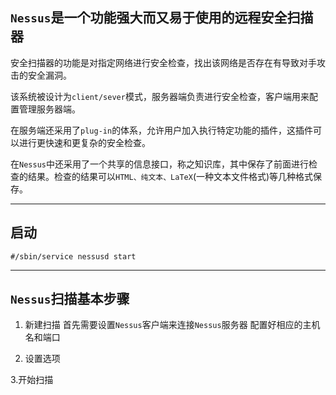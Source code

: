 ## `Nessus`是一个功能强大而又易于使用的**远程安全扫描器**

安全扫描器的功能是对指定网络进行安全检查，找出该网络是否存在有导致对手攻击的安全漏洞。

该系统被设计为`client/sever`模式，服务器端负责进行安全检查，客户端用来配置管理服务器端。

在服务端还采用了`plug-in`的体系，允许用户加入执行特定功能的插件，这插件可以进行更快速和更复杂的安全检查。

在`Nessus`中还采用了一个共享的信息接口，称之知识库，其中保存了前面进行检查的结果。检查的结果可以`HTML、纯文本、LaTeX`(一种文本文件格式)等几种格式保存。


-----
## 启动

`#/sbin/service nessusd start`

-----
## `Nessus`扫描基本步骤



1. 新建扫描
   首先需要设置`Nessus`客户端来连接`Nessus`服务器
   配置好相应的主机名和端口


2. 设置选项


3.开始扫描 
   